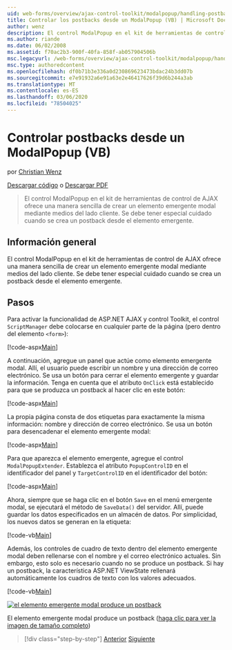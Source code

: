 ```yaml
---
uid: web-forms/overview/ajax-control-toolkit/modalpopup/handling-postbacks-from-a-modalpopup-vb
title: Controlar los postbacks desde un ModalPopup (VB) | Microsoft Docs
author: wenz
description: El control ModalPopup en el kit de herramientas de control de AJAX ofrece una manera sencilla de crear un elemento emergente modal mediante medios del lado cliente. Se debe tener especial cuidado cuando un PDV...
ms.author: riande
ms.date: 06/02/2008
ms.assetid: f70ac2b3-900f-40fa-858f-ab057904506b
msc.legacyurl: /web-forms/overview/ajax-control-toolkit/modalpopup/handling-postbacks-from-a-modalpopup-vb
msc.type: authoredcontent
ms.openlocfilehash: df0b71b3e336a0d230869623473bdac24b3dd07b
ms.sourcegitcommit: e7e91932a6e91a63e2e46417626f39d6b244a3ab
ms.translationtype: MT
ms.contentlocale: es-ES
ms.lasthandoff: 03/06/2020
ms.locfileid: "78504025"
---
```

# <a name="handling-postbacks-from-a-modalpopup-vb"></a>Controlar postbacks desde un ModalPopup (VB)

por [Christian Wenz](https://github.com/wenz)

[Descargar código](https://download.microsoft.com/download/2/4/0/24052038-f942-4336-905b-b60ae56f0dd5/ModalPopup3.vb.zip) o [Descargar PDF](https://download.microsoft.com/download/b/6/a/b6ae89ee-df69-4c87-9bfb-ad1eb2b23373/modalpopup3VB.pdf)

> El control ModalPopup en el kit de herramientas de control de AJAX ofrece una manera sencilla de crear un elemento emergente modal mediante medios del lado cliente. Se debe tener especial cuidado cuando se crea un postback desde el elemento emergente.

## <a name="overview"></a>Información general

El control ModalPopup en el kit de herramientas de control de AJAX ofrece una manera sencilla de crear un elemento emergente modal mediante medios del lado cliente. Se debe tener especial cuidado cuando se crea un postback desde el elemento emergente.

## <a name="steps"></a>Pasos

Para activar la funcionalidad de ASP.NET AJAX y control Toolkit, el control `ScriptManager` debe colocarse en cualquier parte de la página (pero dentro del elemento `<form>`):

[!code-aspx[Main](handling-postbacks-from-a-modalpopup-vb/samples/sample1.aspx)]

A continuación, agregue un panel que actúe como elemento emergente modal. Allí, el usuario puede escribir un nombre y una dirección de correo electrónico. Se usa un botón para cerrar el elemento emergente y guardar la información. Tenga en cuenta que el atributo `OnClick` está establecido para que se produzca un postback al hacer clic en este botón:

[!code-aspx[Main](handling-postbacks-from-a-modalpopup-vb/samples/sample2.aspx)]

La propia página consta de dos etiquetas para exactamente la misma información: nombre y dirección de correo electrónico. Se usa un botón para desencadenar el elemento emergente modal:

[!code-aspx[Main](handling-postbacks-from-a-modalpopup-vb/samples/sample3.aspx)]

Para que aparezca el elemento emergente, agregue el control `ModalPopupExtender`. Establezca el atributo `PopupControlID` en el identificador del panel y `TargetControlID` en el identificador del botón:

[!code-aspx[Main](handling-postbacks-from-a-modalpopup-vb/samples/sample4.aspx)]

Ahora, siempre que se haga clic en el botón `Save` en el menú emergente modal, se ejecutará el método de `SaveData()` del servidor. Allí, puede guardar los datos especificados en un almacén de datos. Por simplicidad, los nuevos datos se generan en la etiqueta:

[!code-vb[Main](handling-postbacks-from-a-modalpopup-vb/samples/sample5.vb)]

Además, los controles de cuadro de texto dentro del elemento emergente modal deben rellenarse con el nombre y el correo electrónico actuales. Sin embargo, esto solo es necesario cuando no se produce un postback. Si hay un postback, la característica ASP.NET ViewState rellenará automáticamente los cuadros de texto con los valores adecuados.

[!code-vb[Main](handling-postbacks-from-a-modalpopup-vb/samples/sample6.vb)]

[![el elemento emergente modal produce un postback](handling-postbacks-from-a-modalpopup-vb/_static/image2.png)](handling-postbacks-from-a-modalpopup-vb/_static/image1.png)

El elemento emergente modal produce un postback ([haga clic para ver la imagen de tamaño completo](handling-postbacks-from-a-modalpopup-vb/_static/image3.png))

> [!div class="step-by-step"]
> [Anterior](using-modalpopup-with-a-repeater-control-vb.md)
> [Siguiente](positioning-a-modalpopup-vb.md)
